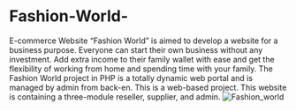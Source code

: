 # Fashion-World-
E-commerce Website
“Fashion World” is aimed to develop a website for a business purpose. Everyone can start their own business without any investment. Add extra income to their family wallet with ease and get the flexibility of working from home and spending time with your family. The Fashion World project in PHP is a totally dynamic web portal and is managed by admin from back-en. This is a web-based project. This website is containing a three-module reseller, supplier, and admin.
![Fashion_world](https://user-images.githubusercontent.com/68055689/89725768-91f10a80-da30-11ea-9334-cb8bf8ef8756.png)
